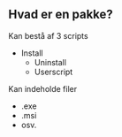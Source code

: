 ## Hvad er en pakke?

Kan bestå af 3 scripts
  - Install
	- Uninstall
	- Userscript

Kan indeholde filer
  - .exe
  - .msi
  - osv.